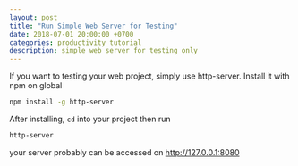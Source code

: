 ```yaml
---
layout: post
title: "Run Simple Web Server for Testing"
date: 2018-07-01 20:00:00 +0700
categories: productivity tutorial
description: simple web server for testing only
---
```


If you want to testing your web project, simply use http-server.
Install it with npm on global

```sh
npm install -g http-server
```

After installing, `cd` into your project then run

```sh
http-server
```

your server probably can be accessed on http://127.0.0.1:8080
